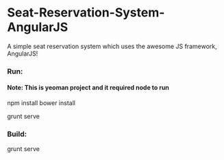 # Seat-Reservation-System-AngularJS
A simple seat reservation system which uses the awesome JS framework, AngularJS!

### Run:

#### Note: This is yeoman project and it required node to run

npm install
bower install

grunt serve

### Build:

grunt serve

